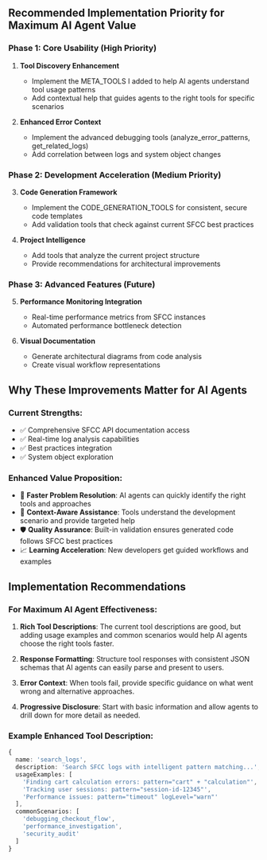 ## Recommended Implementation Priority for Maximum AI Agent Value

### **Phase 1: Core Usability (High Priority)**
1. **Tool Discovery Enhancement**
   - Implement the META_TOOLS I added to help AI agents understand tool usage patterns
   - Add contextual help that guides agents to the right tools for specific scenarios

2. **Enhanced Error Context**
   - Implement the advanced debugging tools (analyze_error_patterns, get_related_logs)
   - Add correlation between logs and system object changes

### **Phase 2: Development Acceleration (Medium Priority)**
3. **Code Generation Framework**
   - Implement the CODE_GENERATION_TOOLS for consistent, secure code templates
   - Add validation tools that check against current SFCC best practices

4. **Project Intelligence**
   - Add tools that analyze the current project structure
   - Provide recommendations for architectural improvements

### **Phase 3: Advanced Features (Future)**
5. **Performance Monitoring Integration**
   - Real-time performance metrics from SFCC instances
   - Automated performance bottleneck detection

6. **Visual Documentation**
   - Generate architectural diagrams from code analysis
   - Create visual workflow representations

## **Why These Improvements Matter for AI Agents**

### **Current Strengths:**
- ✅ Comprehensive SFCC API documentation access
- ✅ Real-time log analysis capabilities  
- ✅ Best practices integration
- ✅ System object exploration

### **Enhanced Value Proposition:**
- 🚀 **Faster Problem Resolution**: AI agents can quickly identify the right tools and approaches
- 🎯 **Context-Aware Assistance**: Tools understand the development scenario and provide targeted help
- 🛡️ **Quality Assurance**: Built-in validation ensures generated code follows SFCC best practices
- 📈 **Learning Acceleration**: New developers get guided workflows and examples

## **Implementation Recommendations**

### **For Maximum AI Agent Effectiveness:**

1. **Rich Tool Descriptions**: The current tool descriptions are good, but adding usage examples and common scenarios would help AI agents choose the right tools faster.

2. **Response Formatting**: Structure tool responses with consistent JSON schemas that AI agents can easily parse and present to users.

3. **Error Context**: When tools fail, provide specific guidance on what went wrong and alternative approaches.

4. **Progressive Disclosure**: Start with basic information and allow agents to drill down for more detail as needed.

### **Example Enhanced Tool Description:**
```typescript
{
  name: 'search_logs',
  description: 'Search SFCC logs with intelligent pattern matching...',
  usageExamples: [
    'Finding cart calculation errors: pattern="cart" + "calculation"',
    'Tracking user sessions: pattern="session-id-12345"',
    'Performance issues: pattern="timeout" logLevel="warn"'
  ],
  commonScenarios: [
    'debugging_checkout_flow',
    'performance_investigation', 
    'security_audit'
  ]
}
```
